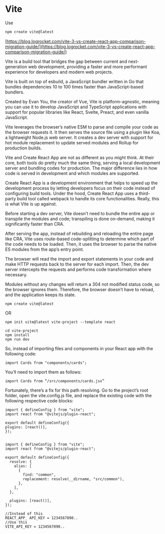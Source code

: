 # Vite

Use

```jsx title='command to start prompt for creating vite project'
npm create vite@latest
```

[https://blog.logrocket.com/vite-3-vs-create-react-app-comparison-migration-guide/](https://blog.logrocket.com/vite-3-vs-create-react-app-comparison-migration-guide/)

Vite is a build tool that bridges the gap between current and next-generation web development, providing a faster and more performant experience for developers and modern web projects.

Vite is built on top of esbuild, a JavaScript bundler written in Go that bundles dependencies 10 to 100 times faster than JavaScript-based bundlers.

Created by Evan You, the creator of Vue, Vite is platform-agnostic, meaning you can use it to develop JavaScript and TypeScript applications with support for popular libraries like React, Svelte, Preact, and even vanilla JavaScript.

Vite leverages the browser’s native ESM to parse and compile your code as the browser requests it. It then serves the source file using a plugin like Koa, a lightweight Node.js web server. It creates a dev server with support for hot module replacement to update served modules and Rollup for production builds.

Vite and Create React App are not as different as you might think. At their core, both tools do pretty much the same thing, serving a local development server and bundling codes for production. The major difference lies in how code is served in development and which modules are supported.

Create React App is a development environment that helps to speed up the development process by letting developers focus on their code instead of configuring build tools. Under the hood, Create React App uses a third-party build tool called webpack to handle its core functionalities. Really, this is what Vite is up against.

Before starting a dev server, Vite doesn’t need to bundle the entire app or transpile the modules and code; transpiling is done on-demand, making it significantly faster than CRA.

After serving the app, instead of rebuilding and reloading the entire page like CRA, Vite uses route-based code-splitting to determine which part of the code needs to be loaded. Then, it uses the browser to parse the native ES modules from the app’s entry point.

The browser will read the import and export statements in your code and make HTTP requests back to the server for each import. Then, the dev server intercepts the requests and performs code transformation where necessary.

Modules without any changes will return a 304 not modified status code, so the browser ignores them. Therefore, the browser doesn’t have to reload, and the application keeps its state.

```
npm create vite@latest
```

OR

```
npm init vite@latest vite-project --template react

cd vite-project
npm install
npm run dev
```

So, instead of importing files and components in your React app with the following code:

```
import Cards from "components/cards";
```

You’ll need to import them as follows:

```JS
import Cards from “/src/components/cards.jsx”
```

Fortunately, there’s a fix for this path resolving. Go to the project’s root folder, open the vite.config.js file, and replace the existing code with the following respective code blocks:

```JS
import { defineConfig } from "vite";
import react from "@vitejs/plugin-react";

export default defineConfig({
plugins: [react()],
});
```

```JS

import { defineConfig } from "vite";
import react from "@vitejs/plugin-react";

export default defineConfig({
  resolve: {
    alias: [
      {
        find: "common",
        replacement: resolve(__dirname, "src/common"),
      },
    ],
  },

  plugins: [react()],
});
```

```
//Instead of this
REACT_APP_ API_KEY = 1234567890..
//Use this
VITE_API_KEY = 1234567890..
```
